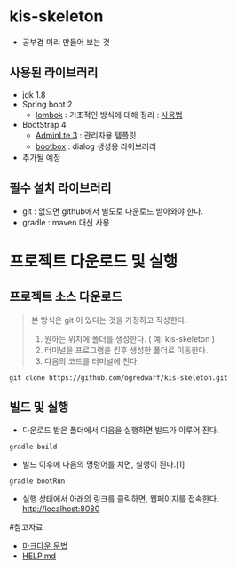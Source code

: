 # kis-skeleton
- 공부겸 미리 만들어 보는 것

## 사용된 라이브러리 
- jdk 1.8
- Spring boot 2
    - [lombok](https://projectlombok.org/) : 기초적인 방식에 대해 정리 : [사용법](doc/lib/lombok.md)
- BootStrap 4
    - [AdminLte 3](https://github.com/ColorlibHQ/AdminLTE) : 관리자용 템플릿 
    - [bootbox](http://bootboxjs.com/) : dialog 생성용 라이브러리 
- 추가될 예정 

## 필수 설치 라이브러리
- git : 없으면 github에서 별도로 다운로드 받아와야 한다. 
- gradle : maven 대신 사용

# 프로젝트 다운로드 및 실행 
## 프로젝트 소스 다운로드
> 본 방식은 git 이 있다는 것을 가정하고 작성한다. 
> 1. 원하는 위치에 폴더를 생성한다. ( 예: kis-skeleton ) 
> 1. 터미널을 프로그램을 킨후 생성한 폴더로 이동한다.  
> 1. 다음의 코드를 터미널에 친다. 
```
git clone https://github.com/ogredwarf/kis-skeleton.git
```

## 빌드 및 실행
- 다운로드 받은 폴더에서 다음을 실행하면 빌드가 이루어 진다.   
```
gradle build
```
- 빌드 이후에 다음의 명령어를 치면, 실행이 된다.[1]
```
gradle bootRun
```
- 실행 상태에서 아래의 링크를 클릭하면, 웹페이지를 접속한다.  
<http://localhost:8080>

#참고자료 
- [마크다운 문법](https://gist.github.com/ihoneymon/652be052a0727ad59601)
- [HELP.md](HELP.md)


